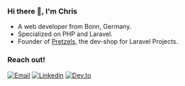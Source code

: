 ### Hi there 👋, I'm Chris

- A web developer from Bonn, Germany.
- Specialized on PHP and Laravel. 
- Founder of [Pretzels](https://pretzels.dev), the dev-shop for Laravel Projects.

### Reach out!

[![Email](https://img.shields.io/badge/Email-EA4335?logo=Gmail&logoColor=white)](mailto:chris.wolf@pretzels.dev)
[![Linkedin](https://img.shields.io/badge/LinkedIn-0077B5?logo=linkedin&logoColor=white)](https://www.linkedin.com/in/chriswolf-bonn/)
[![Dev.to](https://img.shields.io/badge/dev.to-0A0A0A?logo=dev.to&logoColor=white)](https://dev.to/crslp)
